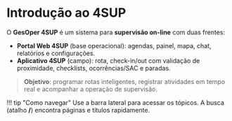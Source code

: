 # Introdução ao 4SUP

O **GesOper 4SUP** é um sistema para **supervisão on-line** com duas frentes:
- **Portal Web 4SUP** (base operacional): agendas, painel, mapa, chat, relatórios e configurações.
- **Aplicativo 4SUP** (campo): rota, check-in/out com validação de proximidade, checklists, ocorrências/SAC e paradas.

> **Objetivo**: programar rotas inteligentes, registrar atividades em tempo real e acompanhar a operação de supervisão.

!!! tip "Como navegar"
    Use a barra lateral para acessar os tópicos. A busca (atalho **/**) encontra páginas e títulos rapidamente.

